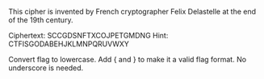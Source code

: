 This cipher is invented by French cryptographer Felix Delastelle at the end of the 19th century.

Ciphertext: SCCGDSNFTXCOJPETGMDNG Hint: CTFISGODABEHJKLMNPQRUVWXY

Convert flag to lowercase. Add { and } to make it a valid flag format. No underscore is needed.

